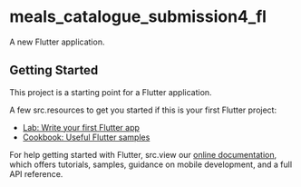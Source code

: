 # meals_catalogue_submission4_fl

A new Flutter application.

## Getting Started

This project is a starting point for a Flutter application.

A few src.resources to get you started if this is your first Flutter project:

- [Lab: Write your first Flutter app](https://flutter.dev/docs/get-started/codelab)
- [Cookbook: Useful Flutter samples](https://flutter.dev/docs/cookbook)

For help getting started with Flutter, src.view our
[online documentation](https://flutter.dev/docs), which offers tutorials,
samples, guidance on mobile development, and a full API reference.
